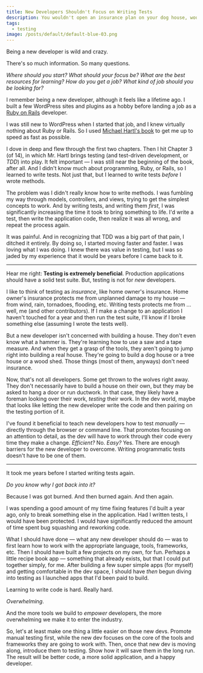 ```yaml
---
title: New Developers Shouldn't Focus on Writing Tests
description: You wouldn't open an insurance plan on your dog house, would you?
tags:
  - testing
image: /posts/default/default-blue-03.png
---
```


Being a new developer is wild and crazy.

There's so much information. So many questions.

_Where should you start? What should your focus be? What are the best resources for learning? How do you get a job? What kind of job should you be looking for?_

I remember being a new developer, although it feels like a lifetime ago. I built a few WordPress sites and plugins as a hobby before landing a job as a [Ruby on Rails](https://rubyonrails.org/) developer.

I was still new to WordPress when I started that job, and I knew virtually nothing about Ruby or Rails. So I used [Michael Hartl's book](https://www.railstutorial.org/book) to get me up to speed as fast as possible.

I dove in deep and flew through the first two chapters. Then I hit Chapter 3 (of 14), in which Mr. Hartl brings testing (and test-driven development, or _TDD_) into play. It felt important — I was still near the beginning of the book, after all. And I didn't know much about programming, Ruby, or Rails, so I learned to write tests. Not just that, but I learned to write tests _before_ I wrote methods.

The problem was I didn't really know how to write methods. I was fumbling my way through models, controllers, and views, trying to get the simplest concepts to work. And by writing tests, and writing them _first_, I was significantly increasing the time it took to bring something to life. I'd write a test, then write the application code, then realize it was all wrong, and repeat the process again.

It was painful. And in recognizing that TDD was a big part of that pain, I ditched it entirely. By doing so, I started moving faster and faster. I was loving what I was doing. I knew there was value in testing, but I was so jaded by my experience that it would be years before I came back to it.

---

Hear me right: **Testing is extremely beneficial**. Production applications should have a solid test suite. But, testing is not for _new_ developers.

I like to think of testing as _insurance_, like home owner's insurance. Home owner's insurance protects me from unplanned damage to my house — from wind, rain, tornadoes, flooding, etc. Writing tests protects me from ... well, me (and other contributors). If I make a change to an application I haven't touched for a year and then run the test suite, I'll know if I broke something else (assuming I wrote the tests well).

But a new developer isn't concerned with building a house. They don't even know what a hammer is. They're learning how to use a saw and a tape measure. And when they get a grasp of the tools, they aren't going to jump right into building a real house. They're going to build a dog house or a tree house or a wood shed. Those things (most of them, anyways) don't need insurance.

Now, that's not all developers. Some get thrown to the wolves right away. They don't necessarily have to build a house on their own, but they may be asked to hang a door or run ductwork. In that case, they likely have a foreman looking over their work, _testing_ their work. In the dev world, maybe that looks like letting the new developer write the code and then pairing on the testing portion of it.

I've found it beneficial to teach new developers how to test _manually_ — directly through the browser or command line. That promotes focusing on an attention to detail, as the dev will have to work through their code every time they make a change. _Efficient?_ No. _Easy?_ Yes. There are enough barriers for the new developer to overcome. Writing programmatic tests doesn't have to be one of them.

---

It took me years before I started writing tests again.

_Do you know why I got back into it?_

Because I was got burned. And then burned again. And then again.

I was spending a good amount of my time fixing features I'd built a year ago, only to break something else in the application. Had I written tests, I would have been protected. I would have significantly reduced the amount of time spent bug squashing and reworking code.

What I should have done — what any new developer should do — was to first learn how to work with the appropriate language, tools, frameworks, etc. Then I should have built a few projects on my own, for fun. Perhaps a little recipe book app — something that already exists, but that I could put together simply, for me. After building a few super simple apps (for myself) and getting comfortable in the dev space, I should have _then_ begun diving into testing as I launched apps that I'd been paid to build.

Learning to write code is hard. Really hard.

_Overwhelming_.

And the more tools we build to _empower_ developers, the more overwhelming we make it to enter the industry.

So, let's at least make one thing a little easier on those new devs. Promote manual testing first, while the new dev focuses on the core of the tools and frameworks they are going to work with. Then, once that new dev is moving along, introduce them to testing. Show how it will save them in the long run. The result will be better code, a more solid application, and a happy developer.
